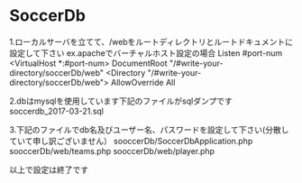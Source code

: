 # SoccerDb
1.ローカルサーバを立てて、/webをルートディレクトリとルートドキュメントに設定して下さい
ex.apacheでバーチャルホスト設定の場合
Listen #port-num
<VirtualHost *:#port-num>
   DocumentRoot "/#write-your-directory/soccerDb/web"
   <Directory "/#write-your-directory/soccerDb/web">
        AllowOverride All
   </Directory>
</VirtualHost>

2.dbはmysqlを使用しています下記のファイルがsqlダンプです
soccerdb_2017-03-21.sql

3.下記のファイルでdb名及びユーザー名、パスワードを設定して下さい(分散していて申し訳ございません）
sooccerDb/SoccerDbApplication.php
sooccerDb/web/teams.php
sooccerDb/web/player.php

以上で設定は終了です
